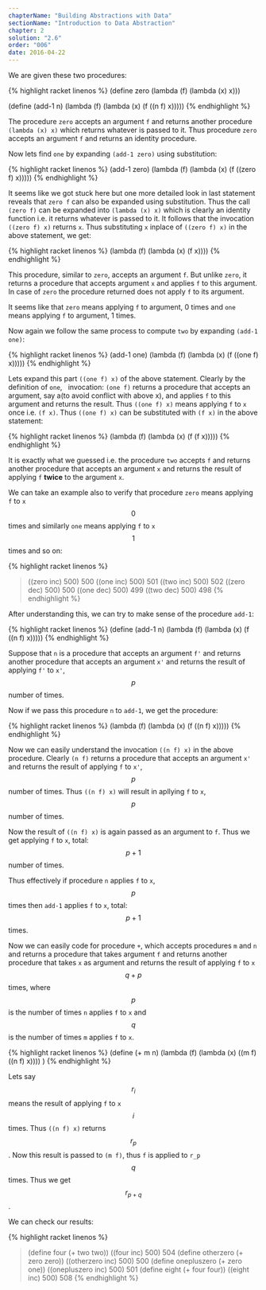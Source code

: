 ```yaml
---
chapterName: "Building Abstractions with Data"
sectionName: "Introduction to Data Abstraction"
chapter: 2
solution: "2.6"
order: "006"
date: 2016-04-22
---
```


We are given these two procedures:

{% highlight racket linenos %}
(define zero (lambda (f) (lambda (x) x)))

(define (add-1 n)
  (lambda (f) (lambda (x) (f ((n f) x)))))
{% endhighlight %}

The procedure `zero` accepts an argument `f` and returns another procedure `(lambda (x) x)` which returns whatever is passed to it.
Thus procedure `zero` accepts an argument `f` and returns an identity procedure.

Now lets find `one` by expanding `(add-1 zero)` using substitution:

{% highlight racket linenos %}
(add-1 zero)
(lambda (f) (lambda (x) (f ((zero f) x)))))
{% endhighlight %} 

It seems like we got stuck here but one more detailed look in last statement reveals that `zero f` can also be expanded using 
substitution. Thus the call `(zero f)` can be expanded into `(lambda (x) x)` which is clearly an identity function i.e. it returns
whatever is passed to it. It follows that the invocation `((zero f) x)` returns `x`. Thus substituting `x` inplace of  `((zero f) x)`
in the above statement, we get:

{% highlight racket linenos %}
(lambda (f) (lambda (x) (f x))))
{% endhighlight %} 

This procedure, similar to `zero`, accepts an argument `f`. But unlike `zero`, it returns a procedure that accepts argument `x` and applies `f` to this 
argument. In case of `zero` the procedure returned does not apply `f` to its argument.

It seems like that `zero` means applying `f` to argument, 0 times and `one` means applying `f` to argument, 1 times.
  
Now again we follow the same process to compute `two` by expanding `(add-1 one)`:  
 
{% highlight racket linenos %}
(add-1 one)
(lambda (f) (lambda (x) (f ((one f) x)))))
{% endhighlight %} 

Lets expand this part `((one f) x)` of the above statement. Clearly by the definition of `one`, &nbsp; invocation: `(one f)` returns a procedure that
accepts an argument, say a(to avoid conflict with above x), and applies `f` to this argument and returns the result.
Thus `((one f) x)` means applying `f` to `x` once i.e. `(f x)`. Thus `((one f) x)` can be substituted with `(f x)` in the above
statement:

{% highlight racket linenos %}
(lambda (f) (lambda (x) (f (f x)))))
{% endhighlight %} 

It is exactly what we guessed i.e. the procedure `two` accepts `f` and returns another procedure that accepts an argument `x` and returns
the result of applying `f` **twice** to the argument `x`.

We can take an example also to verify that procedure `zero` means applying `f` to `x` $$ 0 $$ times and similarly `one` means 
applying `f` to `x` $$ 1 $$ times and so on:

{% highlight racket linenos %}
> ((zero inc) 500)
500
> ((one inc) 500)
501
> ((two inc) 500)
502
> ((zero dec) 500)
500
> ((one dec) 500)
499
> ((two dec) 500)
498
{% endhighlight %}


After understanding this, we can try to make sense of the procedure `add-1`:
 
{% highlight racket linenos %}
(define (add-1 n)
  (lambda (f) (lambda (x) (f ((n f) x)))))
{% endhighlight %}

Suppose that `n` is a procedure that accepts an argument `f'` and returns another procedure that accepts an argument `x'` and returns 
the result of applying `f'` to `x'`, $$ p $$ number of times.

Now if we pass this procedure `n` to `add-1`, we get the procedure:

{% highlight racket linenos %}
(lambda (f) (lambda (x) (f ((n f) x)))))
{% endhighlight %}

Now we can easily understand the invocation `((n f) x)` in the above procedure. Clearly `(n f)`  returns a procedure that accepts an argument `x'` and returns 
the result of applying `f` to `x'`, $$ p $$ number of times. Thus `((n f) x)` will result in apllying `f` to `x`, $$ p $$ number of times.
 
Now the result of  `((n f) x)` is again passed as an argument to `f`. Thus we get applying `f` to `x`, total: $$ p + 1 $$ number of times.
 
Thus effectively if procedure `n` applies `f` to `x`, $$ p $$ times then `add-1` applies `f` to `x`, total: $$ p + 1 $$ times.

Now we can easily code for procedure `+`, which accepts procedures `m` and `n` and returns a procedure that takes argument `f` and
returns another procedure that takes `x` as argument and returns the result of applying `f` to `x` $$ q + p $$ times, where $$ p $$
is the number of times `n` applies `f` to `x` and $$ q $$ is the number of times `m` applies `f` to `x`.
 
{% highlight racket linenos %}
(define (+ m n)
     (lambda (f) (lambda (x) ((m f) ((n f) x))))
)
{% endhighlight %}
 
Lets say $$ r_i $$ means the result of applying `f` to `x` $$ i $$ times. Thus `((n f) x)` returns $$ r_p $$. Now this result is passed
  to `(m f)`, thus `f` is applied to `r_p` $$ q $$ times. Thus we get $$ r_{p+q} $$.
  
We can check our results:

{% highlight racket linenos %}
> (define four (+ two two))
> ((four inc) 500)
504
> (define otherzero (+ zero zero))
> ((otherzero inc) 500)
500
> (define onepluszero (+ zero one))
> ((onepluszero inc) 500)
501
> (define eight (+ four four))
> ((eight inc) 500)
508
{% endhighlight %}
  
